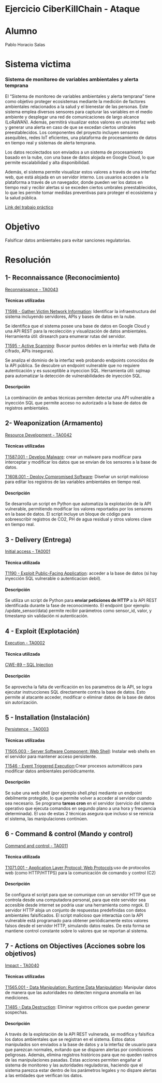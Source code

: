 # Ejercicio CiberKillChain - Ataque
# Alumno
Pablo Horacio Salas
# Sistema victima 
### Sistema de monitoreo de variables ambientales y alerta temprana
El “Sistema de monitoreo de variables ambientales y alerta temprana” tiene como objetivo proteger ecosistemas mediante la medición de factores ambientales
relacionados a la salud y el bienestar de las personas. Este sistema emplea diversos sensores para capturar las variables en el medio ambiente
y desplegar una red de comunicaciones de largo alcance (LoRaWAN). Además, permitirá
visualizar estos valores en una interfaz web y generar una alerta en caso de que se excedan
ciertos umbrales preestablecidos. Los componentes del proyecto incluyen sensores asequibles,
redes IoT eficientes, una plataforma de procesamiento de datos en tiempo real y sistemas de
alerta temprana.

Los datos recolectados son enviados a un sistema de procesamiento basado en la nube, con una base de datos alojada en Google Cloud, lo que permite escalabilidad y alta disponibilidad.

Además, el sistema permite visualizar estos valores a través de una interfaz web, que está alojada en un servidor interno. Los usuarios acceden a la plataforma a través de un navegador, donde pueden ver los datos en tiempo real y recibir alertas si se exceden ciertos umbrales preestablecidos, lo que les permite tomar medidas preventivas para proteger el ecosistema y la salud pública.

[Link del trabajo práctico](https://drive.google.com/file/d/18wzF2KUW19Co_6zkKrUzV4OzF9rQ69Qz/view?usp=sharing)

# Objetivo
Falsificar datos ambientales para evitar sanciones regulatorias.

# Resolución

## 1- Reconnaissance (Reconocimiento)
[Reconnaissance - TA0043](https://attack.mitre.org/tactics/TA0043/)

#### Técnicas utilizadas
[T1598 - Gather Victim Network Information](https://attack.mitre.org/techniques/T1598/):
Identificar la infraestructura del sistema incluyendo servidores, APIs y bases de datos en la nube.

Se identifica que el sistema posee una base de datos en Google Cloud y una API REST para la recolección y visualización de datos ambientales.
Herramienta útil: dirsearch para enumerar rutas del servidor.

[T1595 - Active Scanning](https://attack.mitre.org/techniques/T1595/): Buscar puntos debiles en la interfaz web (falta de cifrado, APIs inseguras).

Se analiza el dominio de la interfaz web probando endpoints conocidos de la API pública. Se descubre un endpoint vulnerable que no requiere autenticación y es susceptible a inyeccion SQL. 
Herramienta útil: sqlmap para automatizar la detección de vulnerabilidades de inyección SQL.

#### Descripción 
La combinación de ambas técnicas permiten detectar una API vulnerable a inyección SQL que permite acceso no autorizado a la base de datos de registros ambientales.  


## 2- Weaponization (Armamento)

[Resource Development - TA0042](https://attack.mitre.org/tactics/TA0042/)

#### Técnicas utilizadas

[T1587.001 - Develop Malware](https://attack.mitre.org/techniques/T1587/001/): crear un malware para modificar para interceptar y modificar los datos que se envian de los sensores a la base de datos.


[T1608.001 - Deploy Compromised Software](https://attack.mitre.org/techniques/T1608/001/): Diseñar un script malicioso para editar los registros de las variables ambientales en tiempo real.

#### Descripción 
Se desarrolla un script en Python que automatiza la explotación de la API vulnerable, permitiendo modificar los valores reportados por los sensores en la base de datos.
El script incluye un bloque de código para sobreescribir registros de CO2, PH de agua residual y otros valores clave en tiempo real.


## 3 - Delivery (Entrega)
[Initial access - TA0001](https://attack.mitre.org/tactics/TA0001/)

#### Técnica utilizada

[T1190 - Exploit Public-Facing Application](https://attack.mitre.org/techniques/T1190/): acceder a la base de datos (si hay inyección SQL vulnerable o autenticacion debil).

#### Descripción 
Se utiliza un script de Python para **enviar peticiones de HTTP** a la API REST identificada durante la fase de reconocimiento. El endpoint (por ejemplo: /update_sensor/data) permite recibir parámetros como sensor_id, valor, y timestamp sin validación ni autenticación.


## 4 - Exploit (Explotación)
[Execution - TA0002](https://attack.mitre.org/tactics/TA0002/)

#### Técnica utilizada

[CWE-89 – SQL Injection](https://cwe.mitre.org/data/definitions/89.html)

#### Descripción 
Se aprovecha la falta de verificación en los parametros de la API, se logra ejecutar instrucciones SQL directamente contra la base de datos. Esto permite al atacante acceder, modificar o eliminar datos de la base de datos sin autorización.

    
## 5 - Installation (Instalación)
[Persistence - TA0003](https://attack.mitre.org/tactics/TA0003/)
#### Técnicas utilizadas

[T1505.003 - Server Software Component: Web Shell](https://attack.mitre.org/techniques/T1505/003/): Instalar web shells en el servidor para mantener acceso persistente.

[T1546 - Event Triggered Execution](https://attack.mitre.org/techniques/T1546/):Crear procesos automáticos para modificar datos ambientales periódicamente.

#### Descripción 
Se sube una web shell (por ejemplo shell.php) mediante un endpoint debilmente protegido, lo que permite volver a acceder al servidor cuando sea necesario.
Se programa **tareas cron** en el servidor (servicio del sitema operativo que ejecuta comandos en segundo plano a una hora y frecuencia determinada).
El uso de estas 2 técnicas asegura que incluso si se reinicia el sistema, las manipulaciones continúen.
    
## 6 - Command & control (Mando y control)
[Command and control - TA0011](https://attack.mitre.org/tactics/TA0011/)

#### Técnica utilizada
[T1071.001 - Application Layer Protocol: Web Protocols](https://attack.mitre.org/techniques/T1071/):uso de protocolos web (como HTTP/HTTPS) para la comunicación de comando y control (C2)

#### Descripción 
Se configura el script para que se comunique con un servidor HTTP que se controla desde una computadora personal, para que este servidor sea accesible desde internet se podria usar una herramienta como nrgok.
El servidor HTTP aloja un conjunto de respuestas predefinidas con datos ambientales falsificados.
El script malicioso que interactúa con la API vulnerable está programado para obtener periódicamente estos valores falsos desde el servidor HTTP, simulando datos reales.
De esta forma se mantiene control constante sobre lo valores que se reportan al sistema. 

## 7 - Actions on Objectives (Acciones sobre los objetivos)
[Impact - TA0040](https://attack.mitre.org/tactics/TA0040/)

#### Técnicas utilizadas

[T1565.001 - Data Manipulation: Runtime Data Manipulation](https://attack.mitre.org/techniques/T1565/001/): Manipular datos de manera que las autoridades no detecten ninguna anomalia en las mediciones.

[T1485 - Data Destruction](https://attack.mitre.org/techniques/T1485/): Eliminar registros críticos que puedan generar sospechas.

#### Descripción 

A través de la explotación de la API REST vulnerada, se modifica y falsifica los datos ambientales que se registran en el sistema. Estos datos manipulados son enviados a la base de datos y a la interfaz de usuario para que parezcan normales, evitando que se disparen alertas por condiciones peligrosas. Además, elimina registros históricos para que no queden rastros de las manipulaciones pasadas.
Estas acciones permiten engañar al sistema de monitoreo y las autoridades reguladoras, haciendo que el sistema parezca estar dentro de los parámetros legales y no dispare alertas a las entidades que verifican los datos.
    
